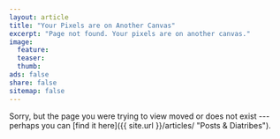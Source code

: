 ```yaml
---
layout: article
title: "Your Pixels are on Another Canvas"
excerpt: "Page not found. Your pixels are on another canvas."
image:
  feature:
  teaser:
  thumb:
ads: false
share: false
sitemap: false
---
```


Sorry, but the page you were trying to view moved or does not exist --- perhaps you can [find it here]({{ site.url }}/articles/ "Posts & Diatribes").

<script type="text/javascript">
  var GOOG_FIXURL_LANG = 'en';
  var GOOG_FIXURL_SITE = 'http://mademistakes.com'
</script>
<script type="text/javascript" src="http://linkhelp.clients.google.com/tbproxy/lh/wm/fixurl.js"></script>